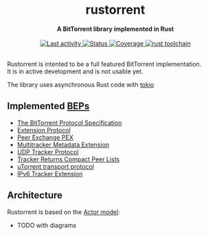 <h1 align="center">rustorrent</h1>
<div align="center">
  <strong>
    A BitTorrent library implemented in Rust
  </strong>
</div>


<br />

<div align="center">
  <a href="https://github.com/sebastiencs/rustorrent">
    <img src="https://img.shields.io/github/last-commit/sebastiencs/rustorrent?style=flat-square"
         alt="Last activity" />
  </a>
  <!-- Status -->
  <a href="https://github.com/sebastiencs/rustorrent">
    <img src="https://img.shields.io/badge/status-in%20development-orange?style=flat-square"
         alt="Status" />
  </a>
  <!-- Coverage -->
  <a href="https://codecov.io/gh/sebastiencs/rustorrent/tree/master/src">
    <img src="https://img.shields.io/codecov/c/github/sebastiencs/rustorrent?style=flat-square"
         alt="Coverage" />
  </a>
  <!-- Rust toolchain -->
  <a href="https://github.com/sebastiencs/rustorrent">
    <img src="https://img.shields.io/badge/rust-nightly-blue?style=flat-square"
         alt="rust toolchain" />
  </a>
</div>

<br />

Rustorrent is intented to be a full featured BitTorrent implementation.  
It is in active development and is not usable yet.

The library uses asynchronous Rust code with [tokio](https://tokio.rs/)

## Implemented [BEPs](https://www.bittorrent.org/beps/bep_0000.html)
- [The BitTorrent Protocol Specification](https://www.bittorrent.org/beps/bep_0003.html)
- [Extension Protocol](https://www.bittorrent.org/beps/bep_0010.html)
- [Peer Exchange PEX](https://www.bittorrent.org/beps/bep_0011.html)
- [Multitracker Metadata Extension](https://www.bittorrent.org/beps/bep_0012.html)
- [UDP Tracker Protocol](https://www.bittorrent.org/beps/bep_0015.html)
- [Tracker Returns Compact Peer Lists](https://www.bittorrent.org/beps/bep_0023.html)
- [uTorrent transport protocol](https://www.bittorrent.org/beps/bep_0029.html)
- [IPv6 Tracker Extension](https://www.bittorrent.org/beps/bep_0007.html)

## Architecture

Rustorrent is based on the [Actor model](https://en.wikipedia.org/wiki/Actor_model):
- TODO with diagrams
